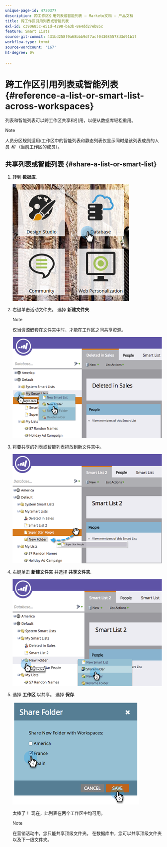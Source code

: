 ```yaml
---
unique-page-id: 4720377
description: 跨工作区引用列表或智能列表 — Marketo文档 — 产品文档
title: 跨工作区引用列表或智能列表
exl-id: c390685c-e51d-4298-ba3b-8e4dd27eb85c
feature: Smart Lists
source-git-commit: 431bd258f9a68bbb9df7acf043085578d3d91b1f
workflow-type: tm+mt
source-wordcount: '167'
ht-degree: 0%

---
```


# 跨工作区引用列表或智能列表 {#reference-a-list-or-smart-list-across-workspaces}

列表和智能列表可以跨工作区共享和引用，以便从数据库轻松重用。

>[!NOTE]
>
>人员分区规则适用(工作区中的智能列表和静态列表仅显示同时是该列表成员的人员 *和* （当前工作区的成员）。

## 共享列表或智能列表  {#share-a-list-or-smart-list}

1. 转到 **数据库**.

   ![](assets/db-1.png)

1. 右键单击活动文件夹。 选择 **新建文件夹**.

   >[!NOTE]
   >
   >仅当资源嵌套在文件夹中时，才能在工作区之间共享资源。

   ![](assets/two-4.png)

1. 将要共享的列表或智能列表拖放到新文件夹中。

   ![](assets/three-4.png)

1. 右键单击 **新建文件夹** 并选择 **共享文件夹**.

   ![](assets/four-3.png)

1. 选择 **工作区** 以共享。 选择 **保存**.

   ![](assets/image2014-12-9-15-3a37-3a25.png)

   太棒了！ 现在，此列表在两个工作区中均可用。

   >[!NOTE]
   >
   >在营销活动中，您只能共享顶级文件夹。 在数据库中，您可以共享顶级文件夹以及下一级文件夹。
